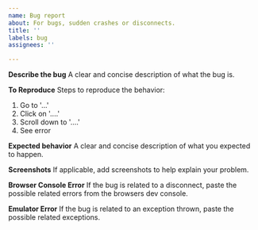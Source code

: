 ```yaml
---
name: Bug report
about: For bugs, sudden crashes or disconnects.
title: ''
labels: bug
assignees: ''

---
```


**Describe the bug**
A clear and concise description of what the bug is.

**To Reproduce**
Steps to reproduce the behavior:
1. Go to '...'
2. Click on '....'
3. Scroll down to '....'
4. See error

**Expected behavior**
A clear and concise description of what you expected to happen.

**Screenshots**
If applicable, add screenshots to help explain your problem.

**Browser Console Error**
If the bug is related to a disconnect, paste the possible related errors from the browsers dev console.

**Emulator Error**
If the bug is related to an exception thrown, paste the possible related exceptions.
